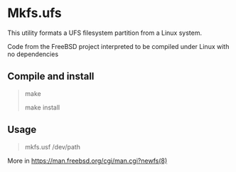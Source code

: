 
# Mkfs.ufs
This utility formats a UFS filesystem partition from a Linux system.

Code from the FreeBSD project interpreted to be compiled under Linux with no dependencies  

## Compile and install

> make
> 
> make install

## Usage

> mkfs.usf /dev/path

More in https://man.freebsd.org/cgi/man.cgi?newfs(8)




